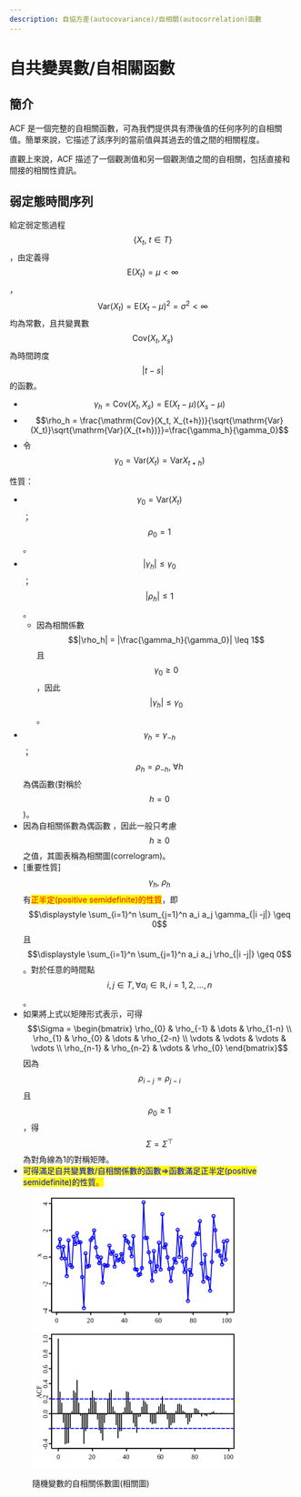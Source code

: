 ```yaml
---
description: 自協方差(autocovariance)/自相關(autocorrelation)函數
---
```


# 自共變異數/自相關函數

## 簡介

ACF 是一個完整的自相關函數，可為我們提供具有滯後值的任何序列的自相關值。簡單來說，它描述了該序列的當前值與其過去的值之間的相關程度。

直觀上來說，ACF 描述了一個觀測值和另一個觀測值之間的自相關，包括直接和間接的相關性資訊。

## 弱定態時間序列

給定弱定態過程$$\{X_t, ~t\in T\}$$，由定義得$$\mathrm{E}(X_t)=\mu<\infty$$，$$\mathrm{Var}(X_t)=\mathrm{E}(X_t - \mu)^2 = \sigma^2 < \infty$$均為常數，且共變異數$$\mathrm{Cov}(X_t, X_s)$$為時間跨度$$|t-s|$$的函數。

* $$\gamma_h = \mathrm{Cov}(X_t, X_s)=\mathrm{E}(X_t - \mu)(X_s - \mu)$$
* $$\rho_h = \frac{\mathrm{Cov}(X_t, X_{t+h})}{\sqrt{\mathrm{Var}(X_t)}\sqrt{\mathrm{Var}(X_{t+h})}}=\frac{\gamma_h}{\gamma_0}$$
* 令$$\gamma_0 = \mathrm{Var}(X_t)=\mathrm{Var}X_{t+h})$$

性質：

* $$\gamma_0=\mathrm{Var}(X_t)$$；$$\rho_0=1$$。
* $$|\gamma_h| \leq \gamma_0$$；$$|\rho_h| \leq 1$$。
  * 因為相關係數$$|\rho_h| = |\frac{\gamma_h}{\gamma_0}| \leq 1$$且$$\gamma_0 \geq 0$$，因此$$|\gamma_h| \leq \gamma_0$$。
* $$\gamma_h=\gamma_{-h}$$；$$\rho_h = \rho_{-h}, ~\forall h$$ 為偶函數(對稱於$$h=0$$)。
* 因為自相關係數為偶函數 ，因此一般只考慮$$h \geq 0$$之值，其圖表稱為相關圖(correlogram)。
* \[重要性質] $$\gamma_h, ~\rho_h$$有<mark style="color:red;">正半定(positive semidefinite)的性質</mark>，即$$\displaystyle \sum_{i=1}^n \sum_{j=1}^n a_i a_j \gamma_{|i -j|} \geq 0$$且$$\displaystyle \sum_{i=1}^n \sum_{j=1}^n a_i a_j \rho_{|i -j|} \geq 0$$。對於任意的時間點$$i, j \in T, \forall a_i \in \mathbb{R}, i=1,2,\dots, n$$。
* 如果將上式以矩陣形式表示，可得$$\Sigma = \begin{bmatrix}  \rho_{0} & \rho_{-1} & \dots & \rho_{1-n} \\ \rho_{1} & \rho_{0} & \dots & \rho_{2-n} \\ \vdots & \vdots & \vdots & \vdots \\ \rho_{n-1} & \rho_{n-2} & \vdots & \rho_{0}  \end{bmatrix}$$因為$$\rho_{i-j}=\rho_{j-i}$$且$$\rho_0 \geq 1$$，得$$\Sigma=\Sigma^{\top}$$為對角線為1的對稱矩陣。
* <mark style="color:blue;">可得滿足自共變異數/自相關係數的函數=>函數滿足正半定(positive semidefinite)的性質</mark><mark style="color:red;">。</mark>

<figure><img src="../.gitbook/assets/image (1).png" alt=""><figcaption><p>隨機變數的自相關係數圖(相關圖)</p></figcaption></figure>

